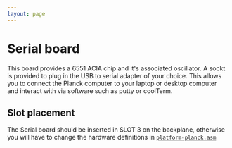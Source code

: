 ```yaml
---
layout: page
---
```


# Serial board

This board provides a 6551 ACIA chip and it's associated oscillator. A sockt is provided to plug in the USB to serial adapter of your choice. This allows you to connect the Planck computer to your laptop or desktop computer and interact with via software such as putty or coolTerm.

## Slot placement

The Serial board should be inserted in SLOT 3 on the backplane, otherwise you will have to change the hardware definitions in [`platform-planck.asm`](https://gitlab.com/planck-6502/planck-6502/-/blob/master/Software/forth/platform/platform-planck.asm#L109)